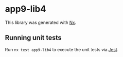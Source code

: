 # app9-lib4

This library was generated with [Nx](https://nx.dev).

## Running unit tests

Run `nx test app9-lib4` to execute the unit tests via [Jest](https://jestjs.io).
